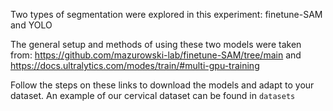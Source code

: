 Two types of segmentation were explored in this experiment: finetune-SAM and YOLO

The general setup and methods of using these two models were taken from: https://github.com/mazurowski-lab/finetune-SAM/tree/main and https://docs.ultralytics.com/modes/train/#multi-gpu-training

Follow the steps on these links to download the models and adapt to your dataset. An example of our cervical dataset can be found in `datasets`
